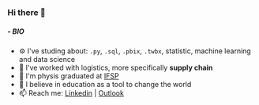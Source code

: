 ### Hi there 👋

##### - BIO

- ⚙️ I've studing about: `.py`, `.sql`, `.pbix`, `.twbx`, statistic, machine learning and data science
- 🏢 I've worked with logistics, more specifically **supply chain**
- :telescope: I'm physis graduated at [IFSP](https://www.ifsp.edu.br/)
- 🌱 I believe in education as a tool to change the world
- 📫 Reach me: [Linkedin](https://www.linkedin.com/in/laura-maria-de-souza-romano/) | [Outlook](mailto:laura.sromano@hotmail.com) 
